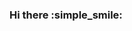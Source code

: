 ### Hi there :simple_smile:

<!--
**t-keazirian/t-keazirian** is a ✨ _special_ ✨ repository because its `README.md` (this file) appears on your GitHub profile.

- 🔭 I’m currently a software engineering student at Thinkful
- 🌱 I’m currently learning (or have learned) ... HTML, CSS, JavaScript, APIs/fetch, and React 
- 📫 How to reach me: ... www.linkedin.com/in/taylor-keazirian/
- 😄 Pronouns: ... she/her
- ⚡ Fun fact: ... I am a yoga instructor!
-->
